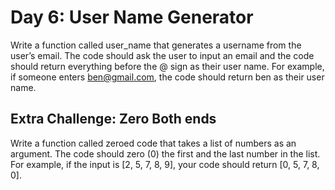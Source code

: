 # Day 6: User Name Generator
Write a function called user_name that generates a username
from the user’s email. The code should ask the user to input an
email and the code should return everything before the @ sign
as their user name. For example, if someone enters
ben@gmail.com, the code should return ben as their user
name.

## Extra Challenge: Zero Both ends
Write a function called zeroed code that takes a list of numbers
as an argument. The code should zero (0) the first and the last
number in the list. For example, if the input is [2, 5, 7, 8, 9],
your code should return [0, 5, 7, 8, 0].